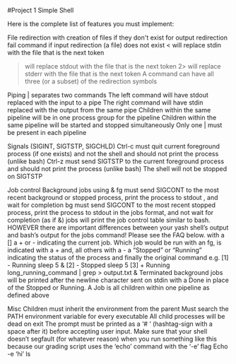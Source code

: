 #Project 1 Simple Shell

Here is the complete list of features you must implement:  

File redirection
with creation of files if they don't exist for output redirection
fail command if input redirection (a file) does not exist
< will replace stdin with the file that is the next token
> will replace stdout with the file that is the next token
2> will replace stderr with the file that is the next token
A command can have all three (or a subset) of the redirection symbols 

Piping
| separates two commands
The left command will have stdout replaced with the input to a pipe
The right command will have stdin replaced with the output from the same pipe
Children within the same pipeline will be in one process group for the pipeline
Children within the same pipeline will be started and stopped simultaneously
Only one | must be present in each pipeline

Signals (SIGINT, SIGTSTP, SIGCHLD)
Ctrl-c must quit current foreground process (if one exists)  and not the shell and should not print the process (unlike bash)
Ctrl-z must send SIGTSTP to the current foreground process and should not print the process (unlike bash)
The shell will not be stopped on SIGTSTP

Job control
Background jobs using &
fg must send SIGCONT to the most recent background or stopped process, print the process to stdout , and wait for completion
bg must send SIGCONT to the most recent stopped process, print the process to stdout in the jobs format, and not wait for completion (as if &)
jobs will print the job control table similar to bash. HOWEVER there are important differences between your yash shell’s output and bash’s output for the jobs command! Please see the FAQ below.
 with a [<jobnum>]
 a + or - indicating  the current job. Which job would be run with an fg,  is indicated with a + and, all others with a -
a “Stopped” or “Running” indicating the status of the process
and finally the original command
e.g. [1] - Running       sleep 5 &
       [2] - Stopped        sleep 5
       [3] + Running       long_running_command | grep > output.txt &
Terminated background jobs will be printed after the newline character sent on stdin with a Done in place of the Stopped or Running.
A Job is all children within one pipeline as defined above

Misc
Children must inherit the environment from the parent
Must search the PATH environment variable for every executable
All child processes will be dead on exit
The prompt must be printed as a ‘# ‘ (hashtag-sign with a space after it) before accepting user input.
Make sure that your shell doesn’t segfault (for whatever reason) when you run something like this because our grading script uses the ‘echo’ command with the ‘-e’ flag
Echo -e ‘hi’
ls
